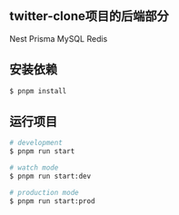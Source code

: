 ## twitter-clone项目的后端部分
Nest Prisma MySQL Redis
## 安装依赖

```bash
$ pnpm install
```
## 运行项目

```bash
# development
$ pnpm run start

# watch mode
$ pnpm run start:dev

# production mode
$ pnpm run start:prod
```